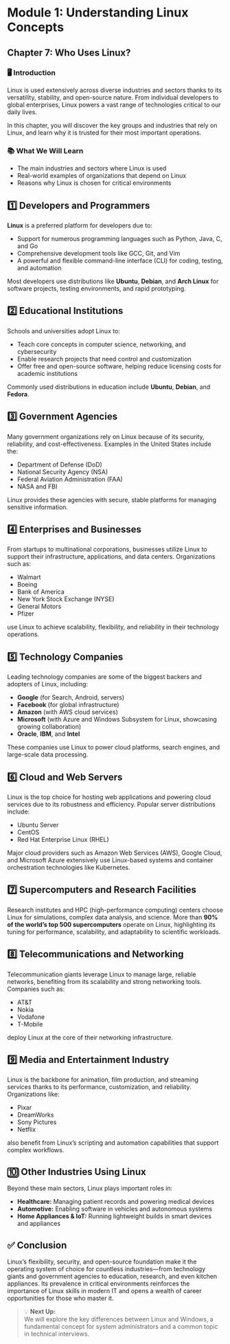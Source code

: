 # Module 1: Understanding Linux Concepts

## Chapter 7: Who Uses Linux?

### 🖥️ Introduction

Linux is used extensively across diverse industries and sectors thanks to its versatility, stability, and open-source nature. From individual developers to global enterprises, Linux powers a vast range of technologies critical to our daily lives.

In this chapter, you will discover the key groups and industries that rely on Linux, and learn why it is trusted for their most important operations.

### 📚 What We Will Learn

- The main industries and sectors where Linux is used  
- Real-world examples of organizations that depend on Linux  
- Reasons why Linux is chosen for critical environments

## 1️⃣ Developers and Programmers

**Linux** is a preferred platform for developers due to:

- Support for numerous programming languages such as Python, Java, C, and Go
- Comprehensive development tools like GCC, Git, and Vim
- A powerful and flexible command-line interface (CLI) for coding, testing, and automation

Most developers use distributions like **Ubuntu**, **Debian**, and **Arch Linux** for software projects, testing environments, and rapid prototyping.

## 2️⃣ Educational Institutions

Schools and universities adopt Linux to:

- Teach core concepts in computer science, networking, and cybersecurity
- Enable research projects that need control and customization
- Offer free and open-source software, helping reduce licensing costs for academic institutions

Commonly used distributions in education include **Ubuntu**, **Debian**, and **Fedora**.

## 3️⃣ Government Agencies

Many government organizations rely on Linux because of its security, reliability, and cost-effectiveness. Examples in the United States include the:

- Department of Defense (DoD)
- National Security Agency (NSA)
- Federal Aviation Administration (FAA)
- NASA and FBI

Linux provides these agencies with secure, stable platforms for managing sensitive information.

## 4️⃣ Enterprises and Businesses

From startups to multinational corporations, businesses utilize Linux to support their infrastructure, applications, and data centers. Organizations such as:

- Walmart
- Boeing
- Bank of America
- New York Stock Exchange (NYSE)
- General Motors
- Pfizer

use Linux to achieve scalability, flexibility, and reliability in their technology operations.

## 5️⃣ Technology Companies

Leading technology companies are some of the biggest backers and adopters of Linux, including:

- **Google** (for Search, Android, servers)
- **Facebook** (for global infrastructure)
- **Amazon** (with AWS cloud services)
- **Microsoft** (with Azure and Windows Subsystem for Linux, showcasing growing collaboration)
- **Oracle**, **IBM**, and **Intel**

These companies use Linux to power cloud platforms, search engines, and large-scale data processing.

## 6️⃣ Cloud and Web Servers

Linux is the top choice for hosting web applications and powering cloud services due to its robustness and efficiency. Popular server distributions include:

- Ubuntu Server
- CentOS
- Red Hat Enterprise Linux (RHEL)

Major cloud providers such as Amazon Web Services (AWS), Google Cloud, and Microsoft Azure extensively use Linux-based systems and container orchestration technologies like Kubernetes.

## 7️⃣ Supercomputers and Research Facilities

Research institutes and HPC (high-performance computing) centers choose Linux for simulations, complex data analysis, and science. More than **90% of the world’s top 500 supercomputers** operate on Linux, highlighting its tuning for performance, scalability, and adaptability to scientific workloads.

## 8️⃣ Telecommunications and Networking

Telecommunication giants leverage Linux to manage large, reliable networks, benefiting from its scalability and strong networking tools. Companies such as:

- AT&T
- Nokia
- Vodafone
- T-Mobile

deploy Linux at the core of their networking infrastructure.

## 9️⃣ Media and Entertainment Industry

Linux is the backbone for animation, film production, and streaming services thanks to its performance, customization, and reliability. Organizations like:

- Pixar
- DreamWorks
- Sony Pictures
- Netflix

also benefit from Linux’s scripting and automation capabilities that support complex workflows.

## 🔟 Other Industries Using Linux

Beyond these main sectors, Linux plays important roles in:

- **Healthcare:** Managing patient records and powering medical devices
- **Automotive:** Enabling software in vehicles and autonomous systems
- **Home Appliances & IoT:** Running lightweight builds in smart devices and appliances

## ✅ Conclusion

Linux’s flexibility, security, and open-source foundation make it the operating system of choice for countless industries—from technology giants and government agencies to education, research, and even kitchen appliances. Its prevalence in critical environments reinforces the importance of Linux skills in modern IT and opens a wealth of career opportunities for those who master it.

> 💡 **Next Up:**  
> We will explore the key differences between Linux and Windows, a fundamental concept for system administrators and a common topic in technical interviews.
